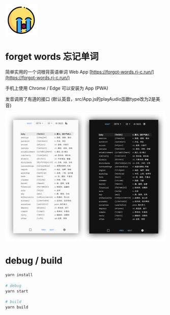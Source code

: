 <img src="./public/logo512.png" alt="icon" width="100" />

# forget words 忘记单词

简单实用的一个词根背英语单词 Web App [https://forgot-words.rj-c.run/](https://forgot-words.rj-c.run/)

手机上使用 Chrome / Edge 可以安装为 App (PWA)

发音调用了有道的接口 (默认英音，src/App.js的playAudio函数type改为2是美音)

<img src="./public/screenshot.png" alt="icon" width="800" />

# debug / build

``` bash
yarn install

# debug
yarn start

# build
yarn build
```